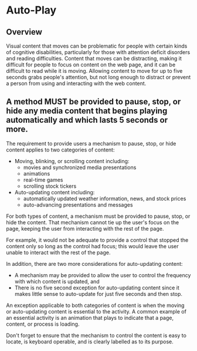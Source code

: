 # Auto-Play

## Overview

Visual content that moves can be problematic for people with certain kinds of cognitive disabilities, particularly for those with attention deficit disorders and reading difficulties. Content that moves can be distracting, making it difficult for people to focus on content on the web page, and it can be difficult to read while it is moving. Allowing content to move for up to five seconds grabs people's attention, but not long enough to distract or prevent a person from using and interacting with the web content.

## A method MUST be provided to pause, stop, or hide any media content that begins playing automatically and which lasts 5 seconds or more.
The requirement to provide users a mechanism to pause, stop, or hide content applies to two categories of content:

- Moving, blinking, or scrolling content including:
  - movies and synchronized media presentations
  - animations
  - real-time games
  - scrolling stock tickers
- Auto-updating content including:
  - automatically updated weather information, news, and stock prices
  - auto-advancing presentations and messages

For both types of content, a mechanism must be provided to pause, stop, or hide the content. That mechanism cannot tie up the user's focus on the page, keeping the user from interacting with the rest of the page. 

For example, it would not be adequate to provide a control that stopped the content only so long as the control had focus; this would leave the user unable to interact with the rest of the page.

In addition, there are two more considerations for auto-updating content:

- A mechanism may be provided to allow the user to control the frequency with which content is updated, and
- There is no five second exception for auto-updating content since it makes little sense to auto-update for just five seconds and then stop.

An exception applicable to both categories of content is when the moving or auto-updating content is essential to the activity. A common example of an essential activity is an animation that plays to indicate that a page, content, or process is loading.

Don't forget to ensure that the mechanism to control the content is easy to locate, is keyboard operable, and is clearly labelled as to its purpose.